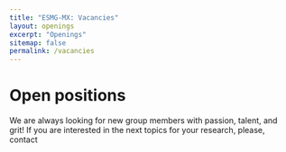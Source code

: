 ```yaml
---
title: "ESMG-MX: Vacancies"
layout: openings
excerpt: "Openings"
sitemap: false
permalink: /vacancies
---
```


# Open positions

We are always looking for new group members with passion, talent, and grit! If you are interested in the next topics for your research, please, contact 






